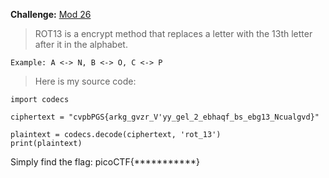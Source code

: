 **Challenge:** [Mod 26](https://play.picoctf.org/practice/challenge/144)

> ROT13 is a encrypt method that replaces a letter with the 13th letter after it in the alphabet.
``` 
Example: A <-> N, B <-> O, C <-> P
```
> Here is my source code:
```
import codecs

ciphertext = "cvpbPGS{arkg_gvzr_V'yy_gel_2_ebhaqf_bs_ebg13_Ncualgvd}"

plaintext = codecs.decode(ciphertext, 'rot_13')
print(plaintext)
```
Simply find the flag: picoCTF{***********}
